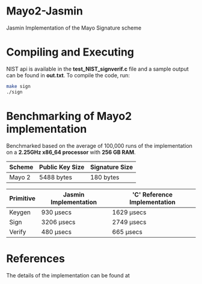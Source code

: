 # Mayo2-Jasmin
Jasmin Implementation of the Mayo Signature scheme

# Compiling and Executing

NIST api is available in the **test_NIST_signverif.c** file and a sample output can be found in **out.txt**.
To compile the code, run:

```bash
make sign
./sign

```

# Benchmarking of Mayo2 implementation

Benchmarked based on the average of 100,000 runs of the implementation on a **2.25GHz x86_64 processor** with **256 GB RAM**.

| Scheme   | Public Key Size | Signature Size |
|----------|-----------------|----------------|
| Mayo 2   | 5488 bytes      | 180 bytes      |

| Primitive | Jasmin Implementation | 'C' Reference Implementation |
|-----------|------------------------|-----------------------------|
| Keygen    | 930 μsecs              | 1629 μsecs                  |
| Sign      | 3206 μsecs             | 2749 μsecs                  |
| Verify    | 480 μsecs              | 665 μsecs                   |

# References
The details of the implementation can be found at 
